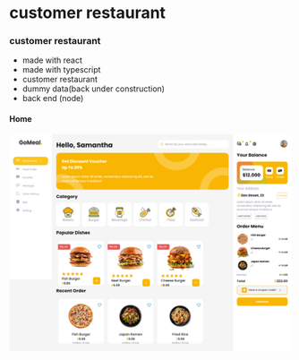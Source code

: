 # customer restaurant

### customer restaurant
- made with react
- made with typescript
- customer restaurant
- dummy data(back under construction)
- back end (node)

#### Home
![preview img](./src/assets/Img-GitHub/Dashboard.png)
